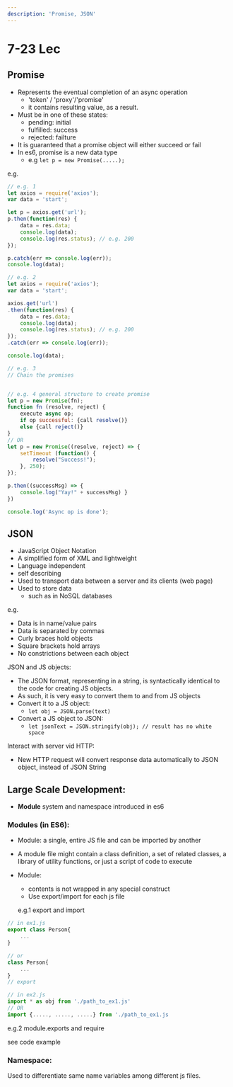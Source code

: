 ```yaml
---
description: 'Promise, JSON'
---
```


# 7-23 Lec

## Promise

* Represents the eventual completion of an async operation
  * 'token' / 'proxy'/'promise'
  * it contains resulting value, as a result.
* Must be in one of these states:
  * pending: initial
  * fulfilled: success
  * rejected: failture
* It is guaranteed that a promise object will either succeed or fail
* In es6, promise is a new data type 
  * e.g `let p = new Promise(.....);`

e.g.

```javascript
// e.g. 1
let axios = require('axios');
var data = 'start';

let p = axios.get('url');
p.then(function(res) {
    data = res.data;
    console.log(data);
    console.log(res.status); // e.g. 200
});

p.catch(err => console.log(err));
console.log(data);

// e.g. 2
let axios = require('axios');
var data = 'start';

axios.get('url')
.then(function(res) {
    data = res.data;
    console.log(data);
    console.log(res.status); // e.g. 200
});
.catch(err => console.log(err));

console.log(data);

// e.g. 3
// Chain the promises


// e.g. 4 general structure to create promise
let p = new Promise(fn);
function fn (resolve, reject) {
    execute async op;
    if op successful: {call resolve()}
    else {call reject()}
}
// OR
let p = new Promise((resolve, reject) => {
    setTimeout (function() {
        resolve("Success!");
    }, 250);
});

p.then((successMsg) => {
    console.log("Yay!" + successMsg) }
})

console.log('Async op is done');


```

## JSON

* JavaScript Object Notation
* A simplified form of XML and lightweight
* Language independent
* self describing
* Used to transport data between a server and its clients \(web page\)
* Used to store data
  * such as in NoSQL databases

e.g.

* Data is in name/value pairs
* Data is separated by commas
* Curly braces hold objects
* Square brackets hold arrays
* No constrictions between each object

JSON and JS objects:

* The JSON format, representing in a string, is syntactically identical to the code for creating JS objects.
* As such, it is very easy to convert them to and from JS objects
* Convert it to a JS object:
  * `let obj = JSON.parse(text)`
* Convert a JS object to JSON:
  * `let jsonText = JSON.stringify(obj); // result has no white space`

Interact with server vid HTTP:

* New HTTP request will convert response data automatically to JSON object, instead of JSON String

## Large Scale Development:

* **Module** system and namespace introduced in es6

### Modules \(in ES6\):

* Module: a single, entire JS file and can be imported by another
* A module file might contain a class definition, a set of related classes, a library of utility functions, or just a script of code to execute 
* Module:

  * contents is not wrapped in any special construct
  * Use export/import for each js file

  e.g.1 export and import

```javascript
// in ex1.js
export class Person{
    ...
}

// or 
class Person{
    ...
}
// export 

// in ex2.js
import * as obj from './path_to_ex1.js'
// OR
import {....., ....., .....} from './path_to_ex1.js
```

e.g.2 module.exports and require

see code example

### Namespace: 

Used to differentiate same name variables among different js files.

